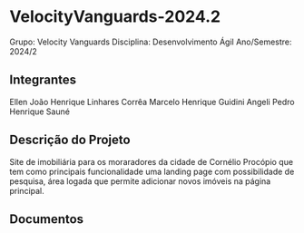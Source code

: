 # VelocityVanguards-2024.2

Grupo: Velocity Vanguards
Disciplina: Desenvolvimento Ágil
Ano/Semestre: 2024/2


## Integrantes

Ellen
João Henrique Linhares Corrêa
Marcelo Henrique Guidini Angeli
Pedro Henrique Sauné
 
## Descrição do Projeto

Site de imobiliária para os moraradores da cidade de Cornélio Procópio que tem como principais funcionalidade uma landing page com possibilidade de pesquisa, área logada que permite adicionar novos imóveis na página principal.


## Documentos
